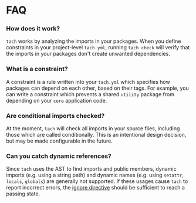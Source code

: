 # FAQ

### How does it work?
`tach` works by analyzing the imports in your packages.
When you define constraints in your project-level `tach.yml`, running `tach check` will verify that the imports in your packages don't create unwanted dependencies.

### What is a constraint?
A constraint is a rule written into your `tach.yml` which specifies how packages can depend on each other, based on their tags.
For example, you can write a constraint which prevents a shared `utility` package from depending on your `core` application code.

### Are conditional imports checked?
At the moment, `tach` will check all imports in your source files, including those which are called conditionally. This is an intentional design decision, but may be made configurable in the future.

### Can you catch dynamic references?
Since `tach` uses the AST to find imports and public members, dynamic imports (e.g. using a string path) and dynamic names (e.g. using `setattr`, `locals`, `globals`) are generally not supported. If these usages cause `tach` to report incorrect errors, the [ignore directive](tach-ignore#tach-ignore) should be sufficient to reach a passing state.
